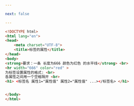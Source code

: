 ```yaml
---

next: false

---
```




<BlogInfo id="165"/>

```html
<!DOCTYPE html>
<html lang="en">
<head>
    <meta charset="UTF-8">
    <title>标签的属性</title>
</head>
<body>
<strong>要求：一条 长度为666 颜色为红色 的水平线</strong> <br>
<hr width="666" color="red" >
为标签设置属性的格式: <br>
各属性之间用一个空格隔开 <br>
<h1> <标签名 属性1="属性值" 属性2="属性值" ...></标签名> </h1>


</body>
</html>
```



<ActionBox />
